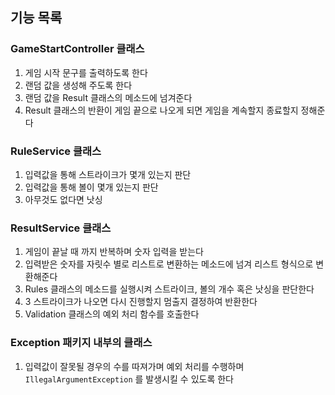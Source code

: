 ## 기능 목록
### GameStartController 클래스
1. 게임 시작 문구를 출력하도록 한다
2. 랜덤 값을 생성해 주도록 한다
3. 랜덤 값을 Result 클래스의 메소드에 넘겨준다
4. Result 클래스의 반환이 게임 끝으로 나오게 되면 게임을 계속할지 종료할지 정해준다
### RuleService 클래스
1. 입력값을 통해 스트라이크가 몇개 있는지 판단
2. 입력값을 통해 볼이 몇개 있는지 판단
3. 아무것도 없다면 낫싱
### ResultService 클래스
1. 게임이 끝날 때 까지 반복하며 숫자 입력을 받는다
2. 입력받은 숫자를 자릿수 별로 리스트로 변환하는 메소드에 넘겨 리스트 형식으로 변환해준다
3. Rules 클래스의 메소드를 실행시켜 스트라이크, 볼의 개수 혹은 낫싱을 판단한다
4. 3 스트라이크가 나오면 다시 진행할지 멈출지 결정하여 반환한다
5. Validation 클래스의 예외 처리 함수를 호출한다
### Exception 패키지 내부의 클래스
1. 입력값이 잘못될 경우의 수를 따져가며 예외 처리를 수행하며 `IllegalArgumentException` 를 발생시킬 수 있도록 한다